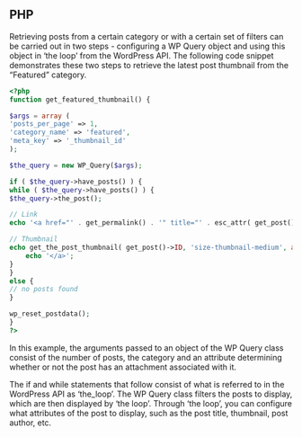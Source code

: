 ## PHP

Retrieving posts from a certain category or with a certain set of filters can be carried out in two steps - configuring a WP Query object and using this object in ‘the loop’ from the WordPress API. The following code snippet demonstrates these two steps to retrieve the latest post thumbnail from the “Featured” category. 

```php
<?php
function get_featured_thumbnail() {

$args = array (
'posts_per_page' => 1, 
'category_name' => 'featured', 
'meta_key' => '_thumbnail_id'
);

$the_query = new WP_Query($args);

if ( $the_query->have_posts() ) {
while ( $the_query->have_posts() ) {
$the_query->the_post();

// Link
echo '<a href="' . get_permalink() . '" title="' . esc_attr( get_post()->post_title ) . '">';

// Thumbnail
echo get_the_post_thumbnail( get_post()->ID, 'size-thumbnail-medium', array('class' => "headline-img") );
	echo '</a>';
}
}
else {
// no posts found
}

wp_reset_postdata();
}
?>
```

In this example, the arguments passed to an object of the WP Query class consist of the number of posts, the category and an attribute determining whether or not the post has an attachment associated with it.

The if and while statements that follow consist of what is referred to in the WordPress API as ‘the_loop’. The WP Query class filters the posts to display, which are then displayed by ‘the loop’. Through ‘the loop’, you can configure what attributes of the post to display, such as the post title, thumbnail, post author, etc.
